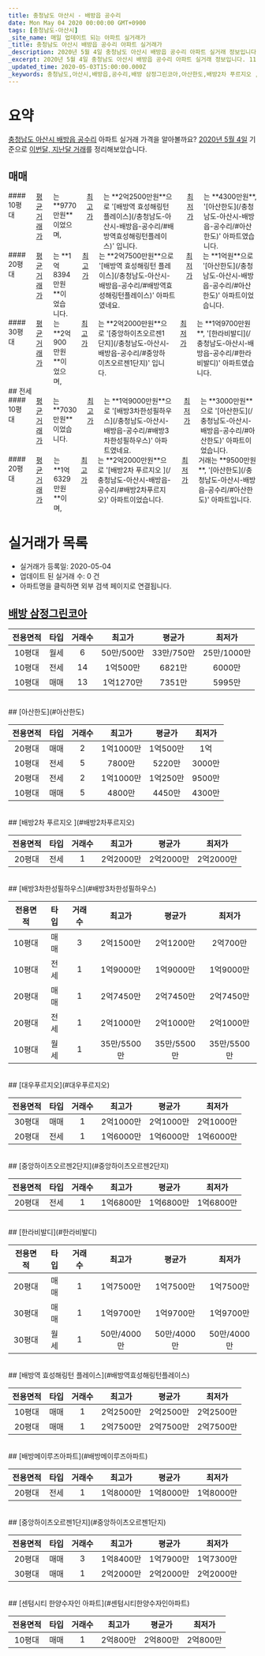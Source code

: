 ```yaml
---
title: 충청남도 아산시 - 배방읍 공수리
date: Mon May 04 2020 00:00:00 GMT+0900
tags: [충청남도-아산시]
_site_name: 매일 업데이트 되는 아파트 실거래가
_title: 충청남도 아산시 배방읍 공수리 아파트 실거래가
_description: 2020년 5월 4일 충청남도 아산시 배방읍 공수리 아파트 실거래 정보입니다. 11건 아파트 정보가 있습니다.
_excerpt: 2020년 5월 4일 충청남도 아산시 배방읍 공수리 아파트 실거래 정보입니다. 11건 아파트 정보가 있습니다.
_updated_time: 2020-05-03T15:00:00.000Z
_keywords: 충청남도,아산시,배방읍,공수리,배방 삼정그린코아,아산한도,배방2차 푸르지오 ,배방3차한성필하우스,대우푸르지오,중앙하이츠오르젠2단지,한라비발디,배방역 효성해링턴 플레이스,배방메이루즈아파트,중앙하이츠오르젠1단지,센텀시티 한양수자인 아파트
---
```





# 요약
<ins>충청남도 아산시 배방읍 공수리</ins> 아파트 실거래 가격을 알아볼까요? <ins>2020년 5월 4일</ins> 기준으로 <ins>이번달, 지난달 거래</ins>를 정리해보았습니다.

## 매매
<div class="container">
<div class="six columns" markdown="1">
#### 10평대
<ins>평균 거래가</ins>는 **9770만원**이었으며, <ins>최고가</ins>는 **2억2500만원**으로 '[배방역 효성해링턴 플레이스](/충청남도-아산시-배방읍-공수리/#배방역효성해링턴플레이스)' 입니다. <ins>최저가</ins>는 **4300만원**, '[아산한도](/충청남도-아산시-배방읍-공수리/#아산한도)' 아파트였습니다.
</div>
<div class="six columns" markdown="1">
#### 20평대
<ins>평균 거래가</ins>는 **1억8394만원**이었습니다. <ins>최고가</ins>는 **2억7500만원**으로 '[배방역 효성해링턴 플레이스](/충청남도-아산시-배방읍-공수리/#배방역효성해링턴플레이스)' 아파트였네요. <ins>최저가</ins>는 **1억원**으로 '[아산한도](/충청남도-아산시-배방읍-공수리/#아산한도)' 아파트이었습니다.
</div>
</div>
<div class="container">
<div class="twelve columns" markdown="1">
#### 30평대
<ins>평균 거래가</ins>는 **2억900만원**이었으며, <ins>최고가</ins>는 **2억2000만원**으로 '[중앙하이츠오르젠1단지](/충청남도-아산시-배방읍-공수리/#중앙하이츠오르젠1단지)' 입니다. <ins>최저가</ins>는 **1억9700만원**, '[한라비발디](/충청남도-아산시-배방읍-공수리/#한라비발디)' 아파트였습니다.
</div>
</div>
## 전세
<div class="container">
<div class="six columns" markdown="1">
#### 10평대
<ins>평균 거래가</ins>는 **7030만원**이었습니다. <ins>최고가</ins>는 **1억9000만원**으로 '[배방3차한성필하우스](/충청남도-아산시-배방읍-공수리/#배방3차한성필하우스)' 아파트였네요. <ins>최저가</ins>는 **3000만원**으로 '[아산한도](/충청남도-아산시-배방읍-공수리/#아산한도)' 아파트이었습니다.
</div>
<div class="six columns" markdown="1">
#### 20평대
<ins>평균 거래가</ins>는 **1억6329만원**이며, <ins>최고가</ins>는 **2억2000만원**으로 '[배방2차 푸르지오 ](/충청남도-아산시-배방읍-공수리/#배방2차푸르지오)' 아파트이었습니다. <ins>최저가</ins> 거래는 **9500만원**, '[아산한도](/충청남도-아산시-배방읍-공수리/#아산한도)' 아파트입니다.
</div>
</div>



# 실거래가 목록
- 실거래가 등록일: 2020-05-04
- 업데이트 된 실거래 수: 0 건
- 아파트명을 클릭하면 외부 검색 페이지로 연결됩니다.

## [배방 삼정그린코아](#배방삼정그린코아)

|전용면적|타입|거래수|최고가|평균가|최저가|
|:---:|:---:|:---:|:---:|:---:|:---:|
|10평대|<span class="deal-type-3">월세</span>|6|50만/500만|33만/750만|25만/1000만|
|10평대|<span class="deal-type-2">전세</span>|14|1억500만|6821만|6000만|
|10평대|<span class="deal-type-1">매매</span>|13|1억1270만|7351만|5995만|

<br/>
## [아산한도](#아산한도)

|전용면적|타입|거래수|최고가|평균가|최저가|
|:---:|:---:|:---:|:---:|:---:|:---:|
|20평대|<span class="deal-type-1">매매</span>|2|1억1000만|1억500만|1억|
|10평대|<span class="deal-type-2">전세</span>|5|7800만|5220만|3000만|
|20평대|<span class="deal-type-2">전세</span>|2|1억1000만|1억250만|9500만|
|10평대|<span class="deal-type-1">매매</span>|5|4800만|4450만|4300만|

<br/>
## [배방2차 푸르지오 ](#배방2차푸르지오)

|전용면적|타입|거래수|최고가|평균가|최저가|
|:---:|:---:|:---:|:---:|:---:|:---:|
|20평대|<span class="deal-type-2">전세</span>|1|2억2000만|2억2000만|2억2000만|

<br/>
## [배방3차한성필하우스](#배방3차한성필하우스)

|전용면적|타입|거래수|최고가|평균가|최저가|
|:---:|:---:|:---:|:---:|:---:|:---:|
|10평대|<span class="deal-type-1">매매</span>|3|2억1500만|2억1200만|2억700만|
|10평대|<span class="deal-type-2">전세</span>|1|1억9000만|1억9000만|1억9000만|
|20평대|<span class="deal-type-1">매매</span>|1|2억7450만|2억7450만|2억7450만|
|20평대|<span class="deal-type-2">전세</span>|1|2억1000만|2억1000만|2억1000만|
|10평대|<span class="deal-type-3">월세</span>|1|35만/5500만|35만/5500만|35만/5500만|

<br/>
## [대우푸르지오](#대우푸르지오)

|전용면적|타입|거래수|최고가|평균가|최저가|
|:---:|:---:|:---:|:---:|:---:|:---:|
|30평대|<span class="deal-type-1">매매</span>|1|2억1000만|2억1000만|2억1000만|
|20평대|<span class="deal-type-2">전세</span>|1|1억6000만|1억6000만|1억6000만|

<br/>
## [중앙하이츠오르젠2단지](#중앙하이츠오르젠2단지)

|전용면적|타입|거래수|최고가|평균가|최저가|
|:---:|:---:|:---:|:---:|:---:|:---:|
|20평대|<span class="deal-type-2">전세</span>|1|1억6800만|1억6800만|1억6800만|

<br/>
## [한라비발디](#한라비발디)

|전용면적|타입|거래수|최고가|평균가|최저가|
|:---:|:---:|:---:|:---:|:---:|:---:|
|20평대|<span class="deal-type-1">매매</span>|1|1억7500만|1억7500만|1억7500만|
|30평대|<span class="deal-type-1">매매</span>|1|1억9700만|1억9700만|1억9700만|
|30평대|<span class="deal-type-3">월세</span>|1|50만/4000만|50만/4000만|50만/4000만|

<br/>
## [배방역 효성해링턴 플레이스](#배방역효성해링턴플레이스)

|전용면적|타입|거래수|최고가|평균가|최저가|
|:---:|:---:|:---:|:---:|:---:|:---:|
|10평대|<span class="deal-type-1">매매</span>|1|2억2500만|2억2500만|2억2500만|
|20평대|<span class="deal-type-1">매매</span>|1|2억7500만|2억7500만|2억7500만|

<br/>
## [배방메이루즈아파트](#배방메이루즈아파트)

|전용면적|타입|거래수|최고가|평균가|최저가|
|:---:|:---:|:---:|:---:|:---:|:---:|
|20평대|<span class="deal-type-2">전세</span>|1|1억8000만|1억8000만|1억8000만|

<br/>
## [중앙하이츠오르젠1단지](#중앙하이츠오르젠1단지)

|전용면적|타입|거래수|최고가|평균가|최저가|
|:---:|:---:|:---:|:---:|:---:|:---:|
|20평대|<span class="deal-type-1">매매</span>|3|1억8400만|1억7900만|1억7300만|
|30평대|<span class="deal-type-1">매매</span>|1|2억2000만|2억2000만|2억2000만|

<br/>
## [센텀시티 한양수자인 아파트](#센텀시티한양수자인아파트)

|전용면적|타입|거래수|최고가|평균가|최저가|
|:---:|:---:|:---:|:---:|:---:|:---:|
|10평대|<span class="deal-type-1">매매</span>|1|2억800만|2억800만|2억800만|

<br/>



